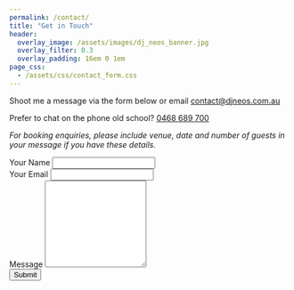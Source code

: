 ```yaml
---
permalink: /contact/
title: "Get in Touch"
header:
  overlay_image: /assets/images/dj_neos_banner.jpg
  overlay_filter: 0.3
  overlay_padding: 16em 0 1em
page_css:
  - /assets/css/contact_form.css
---
```

Shoot me a message via the form below or email [contact@djneos.com.au](mailto:contact@djneos.com.au)

Prefer to chat on the phone old school? [0468&nbsp;689&nbsp;700](tel:+61468689700)

*For booking enquiries, please include venue, date and number of guests in your message if you have these details.*

<form
  class="fs-form"
  target="_top"
  name="contact"
  method="POST"
  data-netlify="true"
  action="/contact/sent/"
  netlify-honeypot="gotcha"
  style="border-radius: 0.75rem"
>
  <input type="hidden" name="subject" value="[DJ Neos] Contact Request (Ref: 3%{submissionId})">
  <div class="fs-field">
    <label class="fs-label" for="name">Your Name</label>
    <input class="fs-input" type="text" id="name" name="name" required />
  </div>
  <div class="fs-field">
    <label class="fs-label" for="email">Your Email</label>
    <input class="fs-input" type="email" id="email" name="email" required />
  </div>
  <div class="fs-field">
    <label class="fs-label" for="message">Message</label>
    <textarea class="fs-textarea" id="message" name="message" rows="10" required></textarea>
  </div>
  <input type="text" name="gotcha" style="display:none" />
  <div class="fs-button-group">
    <button class="fs-button" type="submit">Submit</button>
  </div>
</form>
